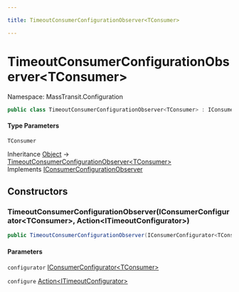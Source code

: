 ```yaml
---

title: TimeoutConsumerConfigurationObserver<TConsumer>

---
```


# TimeoutConsumerConfigurationObserver\<TConsumer\>

Namespace: MassTransit.Configuration

```csharp
public class TimeoutConsumerConfigurationObserver<TConsumer> : IConsumerConfigurationObserver
```

#### Type Parameters

`TConsumer`<br/>

Inheritance [Object](https://learn.microsoft.com/en-us/dotnet/api/system.object) → [TimeoutConsumerConfigurationObserver\<TConsumer\>](../masstransit-configuration/timeoutconsumerconfigurationobserver-1)<br/>
Implements [IConsumerConfigurationObserver](../../masstransit-abstractions/masstransit/iconsumerconfigurationobserver)

## Constructors

### **TimeoutConsumerConfigurationObserver(IConsumerConfigurator\<TConsumer\>, Action\<ITimeoutConfigurator\>)**

```csharp
public TimeoutConsumerConfigurationObserver(IConsumerConfigurator<TConsumer> configurator, Action<ITimeoutConfigurator> configure)
```

#### Parameters

`configurator` [IConsumerConfigurator\<TConsumer\>](../../masstransit-abstractions/masstransit/iconsumerconfigurator-1)<br/>

`configure` [Action\<ITimeoutConfigurator\>](https://learn.microsoft.com/en-us/dotnet/api/system.action-1)<br/>
